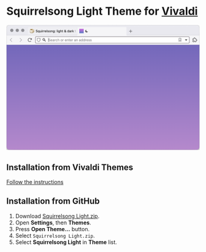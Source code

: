 # Squirrelsong Light Theme for [Vivaldi](https://vivaldi.com)

![Squirrelsong Light theme](screenshot.png)

## Installation from Vivaldi Themes

[Follow the instructions](https://themes.vivaldi.net/themes/zrnvL6V67L4)

## Installation from GitHub

1. Download [Squirrelsong Light.zip](Squirrelsong%20Light.zip).
2. Open **Settings**, then **Themes**.
3. Press **Open Theme...** button.
4. Select `Squirrelsong Light.zip`.
5. Select **Squirrelsong Light** in **Theme** list.
